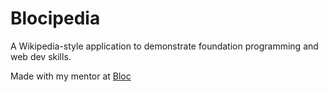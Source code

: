 # Blocipedia

A Wikipedia-style application to demonstrate foundation programming and web dev skills. 

Made with my mentor at [Bloc](http://bloc.io)